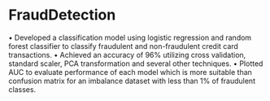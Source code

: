 # FraudDetection

•	Developed a classification model using logistic regression and random forest classifier to classify fraudulent and non-fraudulent credit card transactions.
•	Achieved an accuracy of 96% utilizing cross validation, standard scaler, PCA transformation and several other techniques. 
•	Plotted AUC to evaluate performance of each model which is more suitable than confusion matrix for an imbalance dataset with less than 1% of fraudulent classes.                                                                                                                        
